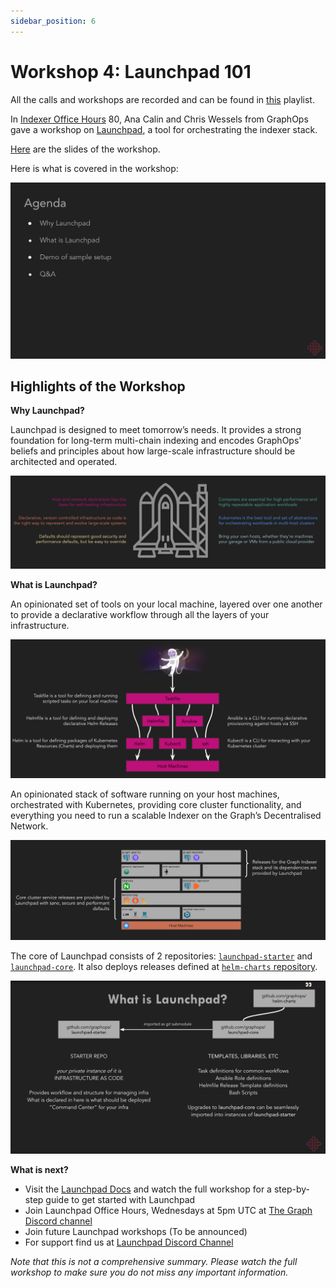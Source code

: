 ```yaml
---
sidebar_position: 6
---
```


# Workshop 4: Launchpad 101

All the calls and workshops are recorded and can be found in [this](https://www.youtube.com/playlist?list=PLTqyKgxaGF3SvYpAaIFAj9Gr-Rp0l7gUa) playlist.

In [Indexer Office Hours](https://www.youtube.com/channel/UCQ7G_cCufIVUdUUUf-jdoVA) 80, Ana Calin and Chris Wessels from GraphOps gave a workshop on [Launchpad](https://www.youtube.com/watch?v=v82mKAq46K8&list=PLTqyKgxaGF3SvYpAaIFAj9Gr-Rp0l7gUa&index=6), a tool for orchestrating the indexer stack.

[Here](https://docs.google.com/presentation/u/1/d/1Pd0RuH8Hwq3Y62fMycM6Z6yW4uYsOWNlGBTZmIh9dTE/edit?usp=sharing) are the slides of the workshop.

Here is what is covered in the workshop:

![MIPs Workshop #4 Agenda](/img/workshops/mips-workshop4-agenda.png)

## Highlights of the Workshop

**Why Launchpad?**

Launchpad is designed to meet tomorrow’s needs. It provides a strong foundation for long-term multi-chain indexing and encodes GraphOps' beliefs and principles about how large-scale infrastructure should be architected and operated.

![MIPs Workshop #4 Agenda](/img/workshops/mips-workshop4-why-launchpad.png)

**What is Launchpad?**

An opinionated set of tools on your local machine, layered over one
another to provide a declarative workflow through all the layers of your infrastructure.

![MIPs Workshop #4 Agenda](/img/workshops/mips-workshop4-what-launchpad.png)

An opinionated stack of software running on your host machines, orchestrated with Kubernetes, providing core cluster functionality, and everything you need to run a scalable Indexer on the Graph’s Decentralised Network.

![MIPs Workshop #4 Agenda](/img/workshops/mips-workshop4-what-launchpad2.png)

The core of Launchpad consists of 2 repositories: [`launchpad-starter`](https://github.com/graphops/launchpad-starter) and [`launchpad-core`](https://github.com/graphops/launchpad-core). It also deploys releases defined at [`helm-charts` repository](https://github.com/graphops/helm-charts).

![MIPs Workshop #4 Agenda](/img/workshops/mips-workshop4-what-launchpad3.png)

**What is next?**

- Visit the [Launchpad Docs](https://docs.graphops.xyz/launchpad/intro) and watch the full workshop for a step-by-step guide to get started with Launchpad
- Join Launchpad Office Hours, Wednesdays at 5pm UTC at [The Graph Discord channel](https://discord.gg/jcSZGwC3Pw)
- Join future Launchpad workshops (To be announced)
- For support find us at [Launchpad Discord Channel](https://discord.com/channels/438038660412342282/1029379955307585568)

_Note that this is not a comprehensive summary. Please watch the full workshop to make sure you do not miss any important information._
